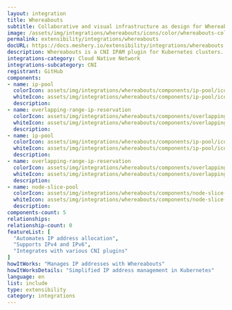 ```yaml
---
layout: integration
title: Whereabouts
subtitle: Collaborative and visual infrastructure as design for Whereabouts
image: /assets/img/integrations/whereabouts/icons/color/whereabouts-color.svg
permalink: extensibility/integrations/whereabouts
docURL: https://docs.meshery.io/extensibility/integrations/whereabouts
description: Whereabouts is a CNI IPAM plugin for Kubernetes clusters. It dynamically assigns IP addresses cluster-wide. Features both IPv4 and IPv6 addressing.
integrations-category: Cloud Native Network
integrations-subcategory: CNI
registrant: GitHub
components: 
- name: ip-pool
  colorIcon: assets/img/integrations/whereabouts/components/ip-pool/icons/color/ip-pool-color.svg
  whiteIcon: assets/img/integrations/whereabouts/components/ip-pool/icons/white/ip-pool-white.svg
  description: 
- name: overlapping-range-ip-reservation
  colorIcon: assets/img/integrations/whereabouts/components/overlapping-range-ip-reservation/icons/color/overlapping-range-ip-reservation-color.svg
  whiteIcon: assets/img/integrations/whereabouts/components/overlapping-range-ip-reservation/icons/white/overlapping-range-ip-reservation-white.svg
  description: 
- name: ip-pool
  colorIcon: assets/img/integrations/whereabouts/components/ip-pool/icons/color/ip-pool-color.svg
  whiteIcon: assets/img/integrations/whereabouts/components/ip-pool/icons/white/ip-pool-white.svg
  description: 
- name: overlapping-range-ip-reservation
  colorIcon: assets/img/integrations/whereabouts/components/overlapping-range-ip-reservation/icons/color/overlapping-range-ip-reservation-color.svg
  whiteIcon: assets/img/integrations/whereabouts/components/overlapping-range-ip-reservation/icons/white/overlapping-range-ip-reservation-white.svg
  description: 
- name: node-slice-pool
  colorIcon: assets/img/integrations/whereabouts/components/node-slice-pool/icons/color/node-slice-pool-color.svg
  whiteIcon: assets/img/integrations/whereabouts/components/node-slice-pool/icons/white/node-slice-pool-white.svg
  description: 
components-count: 5
relationships: 
relationship-count: 0
featureList: [
  "Automates IP address allocation",
  "Supports IPv4 and IPv6",
  "Integrates with various CNI plugins"
]
howItWorks: "Manages IP addresses with Whereabouts"
howItWorksDetails: "Simplified IP address management in Kubernetes"
language: en
list: include
type: extensibility
category: integrations
---
```

